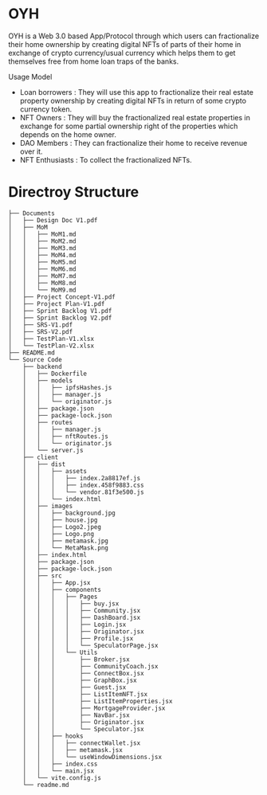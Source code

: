 # OYH 

OYH is a Web 3.0 based App/Protocol through which users can fractionalize their home ownership by creating digital NFTs of parts of their home in exchange of crypto currency/usual currency which helps them to get themselves free from home loan traps of the banks.

Usage Model 
- Loan borrowers : They will use this app to fractionalize their real estate property ownership by creating digital NFTs in return of some crypto currency token. 
- NFT Owners : They will buy the fractionalized real estate properties in exchange for some partial ownership right of the properties which depends on the home owner. 
- DAO Members : They can fractionalize their home to receive revenue over it. 
- NFT Enthusiasts : To collect the fractionalized NFTs. 

# Directroy Structure

```
├── Documents
│   ├── Design Doc V1.pdf
│   ├── MoM
│   │   ├── MoM1.md
│   │   ├── MoM2.md
│   │   ├── MoM3.md
│   │   ├── MoM4.md
│   │   ├── MoM5.md
│   │   ├── MoM6.md
│   │   ├── MoM7.md
│   │   ├── MoM8.md
│   │   └── MoM9.md
│   ├── Project Concept-V1.pdf
│   ├── Project Plan-V1.pdf
│   ├── Sprint Backlog V1.pdf
│   ├── Sprint Backlog V2.pdf
│   ├── SRS-V1.pdf
│   ├── SRS-V2.pdf
│   ├── TestPlan-V1.xlsx
│   └── TestPlan-V2.xlsx
├── README.md
└── Source Code
    ├── backend
    │   ├── Dockerfile
    │   ├── models
    │   │   ├── ipfsHashes.js
    │   │   ├── manager.js
    │   │   └── originator.js
    │   ├── package.json
    │   ├── package-lock.json
    │   ├── routes
    │   │   ├── manager.js
    │   │   ├── nftRoutes.js
    │   │   └── originator.js
    │   └── server.js
    ├── client
    │   ├── dist
    │   │   ├── assets
    │   │   │   ├── index.2a8817ef.js
    │   │   │   ├── index.458f9883.css
    │   │   │   └── vendor.81f3e500.js
    │   │   └── index.html
    │   ├── images
    │   │   ├── background.jpg
    │   │   ├── house.jpg
    │   │   ├── Logo2.jpeg
    │   │   ├── Logo.png
    │   │   ├── metamask.jpg
    │   │   └── MetaMask.png
    │   ├── index.html
    │   ├── package.json
    │   ├── package-lock.json
    │   ├── src
    │   │   ├── App.jsx
    │   │   ├── components
    │   │   │   ├── Pages
    │   │   │   │   ├── buy.jsx
    │   │   │   │   ├── Community.jsx
    │   │   │   │   ├── DashBoard.jsx
    │   │   │   │   ├── Login.jsx
    │   │   │   │   ├── Originator.jsx
    │   │   │   │   ├── Profile.jsx
    │   │   │   │   └── SpeculatorPage.jsx
    │   │   │   └── Utils
    │   │   │       ├── Broker.jsx
    │   │   │       ├── CommunityCoach.jsx
    │   │   │       ├── ConnectBox.jsx
    │   │   │       ├── GraphBox.jsx
    │   │   │       ├── Guest.jsx
    │   │   │       ├── ListItemNFT.jsx
    │   │   │       ├── ListItemProperties.jsx
    │   │   │       ├── MortgageProvider.jsx
    │   │   │       ├── NavBar.jsx
    │   │   │       ├── Originator.jsx
    │   │   │       └── Speculator.jsx
    │   │   ├── hooks
    │   │   │   ├── connectWallet.jsx
    │   │   │   ├── metamask.jsx
    │   │   │   └── useWindowDimensions.jsx
    │   │   ├── index.css
    │   │   └── main.jsx
    │   └── vite.config.js
    └── readme.md
```